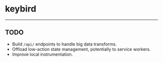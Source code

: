# keybird

---

## TODO

- Build `/api/` endpoints to handle big data transforms.
- Offload low-action state management, potentially to service workers.
- Improve local instrumentation.
